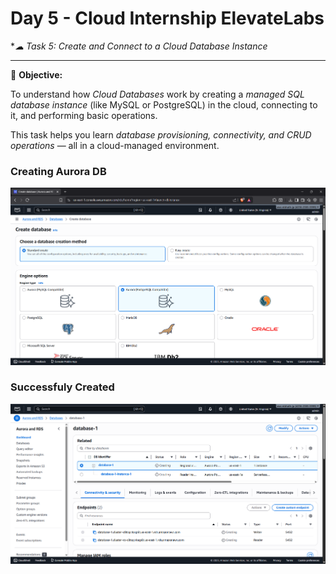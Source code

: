 # Day 5 - Cloud Internship ElevateLabs

 **☁ *Task 5: Create and Connect to a Cloud Database Instance**

---
🎯 **Objective:**

To understand how *Cloud Databases* work by creating a *managed SQL database instance* (like MySQL or PostgreSQL) in the cloud, connecting to it, and performing basic operations.

This task helps you learn *database provisioning, connectivity, and CRUD operations* — all in a cloud-managed environment.





### Creating Aurora DB
![Image 1](image1.png)

### Successfuly Created 
![Image 2](image2.png)